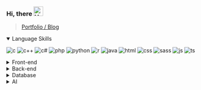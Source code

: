 ### Hi, there <img src="https://raw.githubusercontent.com/Tarikul-Islam-Anik/Animated-Fluent-Emojis/master/Emojis/Hand%20gestures/Hand%20with%20Fingers%20Splayed%20Light%20Skin%20Tone.png" alt="Hand with Fingers Splayed Light Skin Tone" width="25" height="25" />
> <a href="https://imzii.github.io/" target="_blank">Portfolio / Blog</a>


<details open>
  <summary>
    Language Skills
  </summary>
  
  ![c](https://img.shields.io/badge/C-00599C?style=for-the-badge&logo=c&logoColor=white)
  ![c++](https://img.shields.io/badge/C%2B%2B-00599C?style=for-the-badge&logo=c%2B%2B&logoColor=white)
  ![c#](https://img.shields.io/badge/C%23-239120?style=for-the-badge&logo=c-sharp&logoColor=white)
  ![php](https://img.shields.io/badge/PHP-777BB4?style=for-the-badge&logo=php&logoColor=white)
  ![python](https://img.shields.io/badge/Python-14354C?style=for-the-badge&logo=python&logoColor=white)
  ![r](https://img.shields.io/badge/R-276DC3?style=for-the-badge&logo=r&logoColor=white)
  ![java](https://img.shields.io/badge/Java-ED8B00?style=for-the-badge&logo=openjdk&logoColor=white)
  ![html](https://img.shields.io/badge/HTML5-E34F26?style=for-the-badge&logo=html5&logoColor=white)
  ![css](https://img.shields.io/badge/CSS3-1572B6?style=for-the-badge&logo=css3&logoColor=white)
  ![sass](https://img.shields.io/badge/Sass-CC6699?style=for-the-badge&logo=sass&logoColor=white)
  ![js](https://img.shields.io/badge/JavaScript-F7DF1E?style=for-the-badge&logo=JavaScript&logoColor=white)
  ![ts](https://img.shields.io/badge/TypeScript-007ACC?style=for-the-badge&logo=typescript&logoColor=white)
  
</details>

<details>
  <summary>
    Front-end
  </summary>
  
  ![react](https://img.shields.io/badge/React-20232A?style=for-the-badge&logo=react&logoColor=61DAFB)
  ![jquery](https://img.shields.io/badge/jQuery-0769AD?style=for-the-badge&logo=jquery&logoColor=white)
  ![tailwind](https://img.shields.io/badge/Tailwind_CSS-38B2AC?style=for-the-badge&logo=tailwind-css&logoColor=white)
  
</details>

<details>
  <summary>
    Back-end
  </summary>

  ![nodejs](https://img.shields.io/badge/Node.js-43853D?style=for-the-badge&logo=node.js&logoColor=white)
  ![express](https://img.shields.io/badge/Express.js-404D59?style=for-the-badge)
  ![nextjs](https://img.shields.io/badge/Next.js-000?logo=nextdotjs&logoColor=fff&style=for-the-badge)
  ![flask](https://img.shields.io/badge/Flask-000000?style=for-the-badge&logo=flask&logoColor=white)
  
  
</details>

<details>
  <summary>
    Database
  </summary>
  
  ![mysql](https://img.shields.io/badge/MySQL-00000F?style=for-the-badge&logo=mysql&logoColor=white)
  ![postgresql](https://img.shields.io/badge/PostgreSQL-316192?style=for-the-badge&logo=postgresql&logoColor=white)
  
  
</details>

<details>
  <summary>
    AI
  </summary>
  
  ![tensorflow](https://img.shields.io/badge/TensorFlow-FF6F00?style=for-the-badge&logo=tensorflow&logoColor=white)
  
</details>
